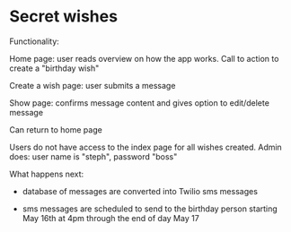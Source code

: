 # Secret wishes 

Functionality:

Home page: user reads overview on how the app works. Call to action to create a "birthday wish"

Create a wish page: user submits a message

Show page: confirms message content and gives option to edit/delete message

Can return to home page

Users do not have access to the index page for all wishes created. Admin does: user name is "steph", password "boss"

What happens next:

* database of messages are converted into Twilio sms messages 

* sms messages are scheduled to send to the birthday person starting May 16th at 4pm through the end of day May 17
